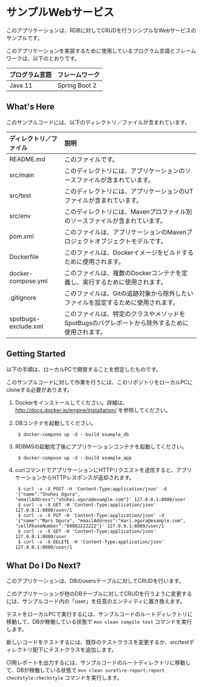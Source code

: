 サンプルWebサービス
==============================================

このアプリケーションは、RDBに対してCRUDを行うシンプルなWebサービスのサンプルです。

このアプリケーションを実装するために使用しているプログラム言語とフレームワークは、以下のとおりです。

| プログラム言語 | フレームワーク       |
|:--------|:--------------|
| Java 11 | Spring Boot 2 |

What's Here
-----------

このサンプルコードには、以下のディレクトリ／ファイルが含まれています。

| ディレクトリ／ファイル          | 説明                                                  |
|:---------------------|:----------------------------------------------------|
| README.md            | このファイルです。                                           |
| src/main             | このディレクトリには、アプリケーションのソースファイルが含まれています。                |
| src/test             | このディレクトリには、アプリケーションのUTファイルが含まれています。                 |
| src/env              | このディレクトリには、Mavenプロファイル別のソースファイルが含まれています。            |
| pom.xml              | このファイルは、アプリケーションのMavenプロジェクトオブジェクトモデルです。            |
| Dockerfile           | このファイルは、Dockerイメージをビルドするために使用されます。                  |
| docker-compose.yml   | このファイルは、複数のDockerコンテナを定義し、実行するために使用されます。            |
| .gitignore           | このファイルは、Gitの追跡対象から除外したいファイルを設定するために使用されます。          |
| spotbugs-exclude.xml | このファイルは、特定のクラスやメソッドをSpotBugsのバグレポートから除外するために使用されます。 |

Getting Started
---------------

以下の手順は、ローカルPCで開発することを想定したものです。 

このサンプルコードに対して作業を行うには、このリポジトリをローカルPCにcloneする必要があります。

1. Dockerをインストールしてください。詳細は、 http://docs.docker.jp/engine/installation/ を参照してください。

2. DBコンテナを起動してください。 

        $ docker-compose up -d --build example_db

3. RDBMSの起動完了後にアプリケーションコンテナを起動してください。

        $ docker-compose up -d --build example_app

4. curlコマンドでアプリケーションにHTTPリクエストを送信すると、アプリケーションからHTTPレスポンスが返却されます。

        $ curl -v -X POST -H 'Content-Type:application/json' -d '{"name":"Shuhei Ogura", "emailAddress":"shuhei.ogura@example.com"}' 127.0.0.1:8080/user
        $ curl -v -X GET -H 'Content-Type:application/json' 127.0.0.1:8080/user/1
        $ curl -v -X PUT -H 'Content-Type:application/json' -d '{"name":"Mari Ogura", "emailAddress":"mari.ogura@example.com", "cellPhoneNumber":"09002222222"}' 127.0.0.1:8080/user/1
        $ curl -v -X GET -H 'Content-Type:application/json' 127.0.0.1:8080/user
        $ curl -v -X DELETE -H 'Content-Type:application/json' 127.0.0.1:8080/user/1

What Do I Do Next?
------------------

このアプリケーションは、DBのusersテーブルに対してCRUDを行います。

このアプリケーションが他のDBテーブルに対してCRUDを行うように変更するには、サンプルコード内の「user」を任意のエンティティに置き換えます。

テストをローカルPCで実行するには、サンプルコードのルートディレクトリに移動して、DBが稼働している状態で `mvn clean compile test` コマンドを実行します。

新しいコードをテストするには、既存のテストクラスを変更するか、src/testディレクトリ配下にテストクラスを追加します。 

CI用レポートを出力するには、サンプルコードのルートディレクトリに移動して、DBが稼働している状態で `mvn clean surefire-report:report checkstyle:checkstyle` コマンドを実行します。
